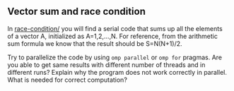 ## Vector sum and race condition ##

In [race-condition/](.) you will find a serial code that
sums up all the elements of a vector A, initialized as
A=1,2,...,N. For reference, from the arithmetic sum formula we know
that the result should be S=N(N+1)/2.

Try to parallelize the code by using `omp parallel` or `omp for`
pragmas. Are you able to get same results with different number of
threads and in different runs? Explain why the program does not work
correctly in parallel. What is needed for correct computation?

